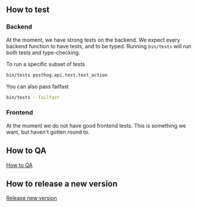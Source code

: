 ## How to test

### Backend
At the moment, we have strong tests on the backend. We expect every backend function to have tests, and to be typed. Running `bin/tests` will run both tests and type-checking.

To run a specific subset of tests
```bash
bin/tests posthog.api.test.test_action
```

You can also pass failfast
```bash
bin/tests --failfast
```

### Frontend
At the moment we do not have good frontend tests. This is something we want, but haven't gotten round to.


## How to QA
[How to QA](/development-process/how-to-qa)


## How to release a new version 
[Release new version](/development-process/release-new-version)